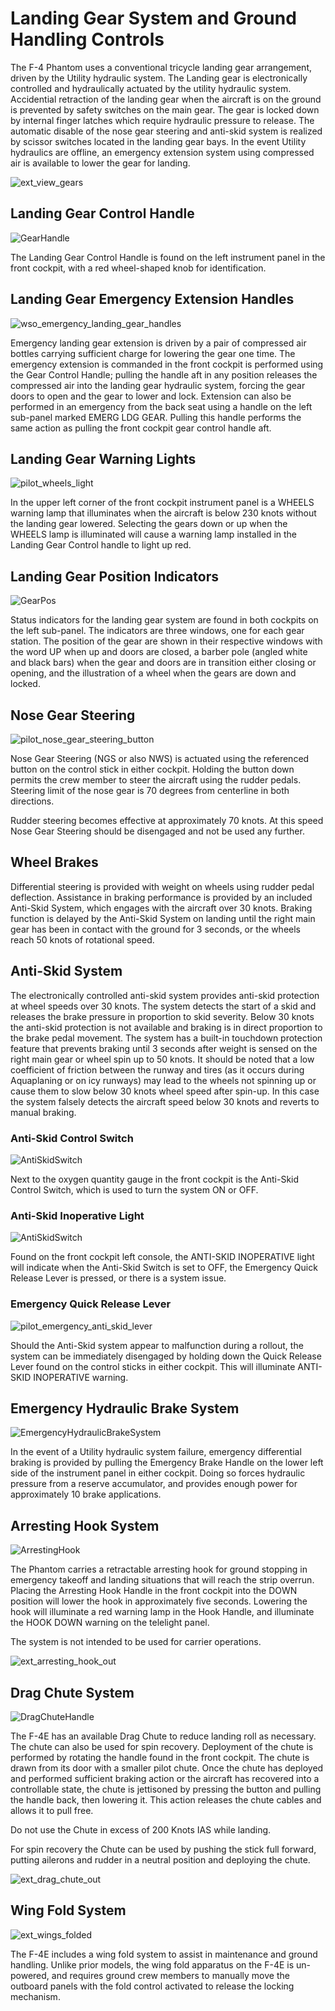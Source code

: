 # Landing Gear System and Ground Handling Controls

The F-4 Phantom uses a conventional tricycle landing gear arrangement, driven by
the Utility hydraulic system. The Landing gear is electronically controlled and hydraulically
actuated by the utility hydraulic system. Accidential retraction of the landing gear when the
aircraft is on the ground is prevented by safety switches on the main gear. The gear is locked down
by internal finger latches which require hydraulic pressure to release. The automatic disable of the
nose gear steering and anti-skid system is realized by scissor switches located in the landing gear
bays. In the event Utility hydraulics are offline, an emergency extension system using compressed
air is available to lower the gear for landing.

![ext_view_gears](../../img/ext_f4_wheel_well.jpg)

## Landing Gear Control Handle

![GearHandle](../../img/pilot_landing_gear_handle.jpg)

The Landing Gear Control Handle is found on the left instrument panel in the
front cockpit, with a red wheel-shaped knob for identification.

## Landing Gear Emergency Extension Handles

![wso_emergency_landing_gear_handles](../../img/wso_emergency_handles.jpg)

Emergency landing gear extension is driven by a pair of compressed air bottles
carrying sufficient charge for lowering the gear one time. The emergency extension
is commanded in the front cockpit is performed using the Gear Control Handle;
pulling the handle aft in any position releases the compressed air into the
landing gear hydraulic system, forcing the gear doors to open and the gear to
lower and lock. Extension can also be performed in an emergency from the back
seat using a handle on the left sub-panel marked EMERG LDG GEAR. Pulling this
handle performs the same action as pulling the front cockpit gear control handle
aft.

## Landing Gear Warning Lights

![pilot_wheels_light](../../img/pilot_dscg_wheels_light.jpg)

In the upper left corner of the front cockpit instrument panel is a WHEELS
warning lamp that illuminates when the aircraft is below 230 knots without the
landing gear lowered. Selecting the gears down or up when the WHEELS lamp is
illuminated will cause a warning lamp installed in the Landing Gear Control
handle to light up red.

## Landing Gear Position Indicators

![GearPos](../../img/pilot_landing_gear_position_indicators.jpg)

Status indicators for the landing gear system are found in both cockpits on the
left sub-panel. The indicators are three windows, one for each gear station. The
position of the gear are shown in their respective windows with the word UP when
up and doors are closed, a barber pole (angled white and black bars) when the
gear and doors are in transition either closing or opening, and the illustration
of a wheel when the gears are down and locked.

## Nose Gear Steering

![pilot_nose_gear_steering_button](../../img/pilot_nose_gear_steering.jpg)

Nose Gear Steering (NGS or also NWS) is actuated using the referenced button on the control stick
in either cockpit. Holding the button down permits the crew member to steer the
aircraft using the rudder pedals. Steering limit of the nose gear is 70 degrees from
centerline in both directions.

Rudder steering becomes effective at approximately 70 knots. At this
speed Nose Gear Steering should be disengaged and not be used any further.

## Wheel Brakes

Differential steering is provided with weight on wheels using rudder pedal
deflection. Assistance in braking performance is provided by an included
Anti-Skid System, which engages with the aircraft over 30 knots. Braking
function is delayed by the Anti-Skid System on landing until the right main gear
has been in contact with the ground for 3 seconds, or the wheels reach 50 knots
of rotational speed.

## Anti-Skid System

The electronically controlled anti-skid system
provides anti-skid protection at wheel speeds over 30 knots. The system detects the start of a skid
and releases the brake pressure in proportion to skid severity. Below 30 knots the anti-skid
protection is not available and braking is in direct proportion to the brake pedal movement. The
system has a built-in touchdown protection feature that prevents braking until 3 seconds after
weight is sensed on the right main gear or wheel spin up to 50 knots. It should be noted that a low
coefficient of friction between the runway and tires (as it occurs during Aquaplaning or on icy
runways) may lead to the wheels not spinning up or cause them to slow below 30 knots wheel speed
after spin-up. In this case the system falsely detects the aircraft speed below 30 knots and reverts
to manual braking.

### Anti-Skid Control Switch

![AntiSkidSwitch](../../img/pilot_anti_skid_switch.jpg)

Next to the oxygen quantity gauge in the front cockpit is the Anti-Skid Control
Switch, which is used to turn the system ON or OFF.

### Anti-Skid Inoperative Light

![AntiSkidSwitch](../../img/pilot_anti_skid_light.jpg)

Found on the front cockpit left console, the ANTI-SKID INOPERATIVE light will
indicate when the Anti-Skid Switch is set to OFF, the Emergency Quick Release
Lever is pressed, or there is a system issue.

### Emergency Quick Release Lever

![pilot_emergency_anti_skid_lever](../../img/pilot_emergency_quick_release.jpg)

Should the Anti-Skid system appear to malfunction during a rollout, the system
can be immediately disengaged by holding down the Quick Release Lever found on
the control sticks in either cockpit. This will illuminate ANTI-SKID INOPERATIVE
warning.

## Emergency Hydraulic Brake System

![EmergencyHydraulicBrakeSystem](../../img/pilot_emergency_brake_handle.jpg)

In the event of a Utility hydraulic system failure, emergency differential
braking is provided by pulling the Emergency Brake Handle on the lower left side
of the instrument panel in either cockpit. Doing so forces hydraulic pressure
from a reserve accumulator, and provides enough power for approximately 10 brake
applications.

## Arresting Hook System

![ArrestingHook](../../img/pilot_tail_hook_lever.jpg)

The Phantom carries a retractable arresting hook for ground stopping in
emergency takeoff and landing situations that will reach the strip overrun.
Placing the Arresting Hook Handle in the front cockpit into the DOWN position
will lower the hook in approximately five seconds. Lowering the hook will
illuminate a red warning lamp in the Hook Handle, and illuminate the HOOK DOWN
warning on the telelight panel.

The system is not intended to be used for carrier operations.

![ext_arresting_hook_out](../../img/ext_hook_shot.jpg)

## Drag Chute System

![DragChuteHandle](../../img/pilot_drag_chute_handle.jpg)

The F-4E has an available Drag Chute to reduce landing roll as necessary. The
chute can also be used for spin recovery. Deployment of the chute is performed
by rotating the handle found in the front cockpit. The chute is drawn from its
door with a smaller pilot chute. Once the chute has deployed and performed
sufficient braking action or the aircraft has recovered into a controllable
state, the chute is jettisoned by pressing the button and pulling the handle
back, then lowering it. This action releases the chute cables and allows it to
pull free.

Do not use the Chute in excess of 200 Knots IAS while landing.

For spin recovery the Chute can be used by pushing the stick full forward, putting ailerons and
rudder in a neutral position and deploying the chute.

![ext_drag_chute_out](../../img/ext_drag_chute.jpg)

## Wing Fold System

![ext_wings_folded](../../img/f4_folded_wings.jpg)

The F-4E includes a wing fold system to assist in maintenance and ground
handling. Unlike prior models, the wing fold apparatus on the F-4E is un-powered,
and requires ground crew members to manually move the outboard panels with the
fold control activated to release the locking mechanism.
